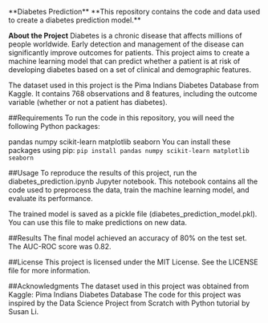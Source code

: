 <html>
  <p>
**Diabetes Prediction**
**This repository contains the code and data used to create a diabetes prediction model.**

**About the Project**
Diabetes is a chronic disease that affects millions of people worldwide. Early detection and management of the disease can significantly improve outcomes for patients. This project aims to create a machine learning model that can predict whether a patient is at risk of developing diabetes based on a set of clinical and demographic features.

The dataset used in this project is the Pima Indians Diabetes Database from Kaggle. It contains 768 observations and 8 features, including the outcome variable (whether or not a patient has diabetes).

##Requirements
To run the code in this repository, you will need the following Python packages:

pandas
numpy
scikit-learn
matplotlib
seaborn
You can install these packages using pip:
```pip install pandas numpy scikit-learn matplotlib seaborn```


##Usage
To reproduce the results of this project, run the diabetes_prediction.ipynb Jupyter notebook. This notebook contains all the code used to preprocess the data, train the machine learning model, and evaluate its performance.

The trained model is saved as a pickle file (diabetes_prediction_model.pkl). You can use this file to make predictions on new data.

##Results
The final model achieved an accuracy of 80% on the test set. The AUC-ROC score was 0.82.

##License
This project is licensed under the MIT License. See the LICENSE file for more information.

##Acknowledgments
The dataset used in this project was obtained from Kaggle: Pima Indians Diabetes Database
The code for this project was inspired by the Data Science Project from Scratch with Python tutorial by Susan Li.
    </head>
    </html>


